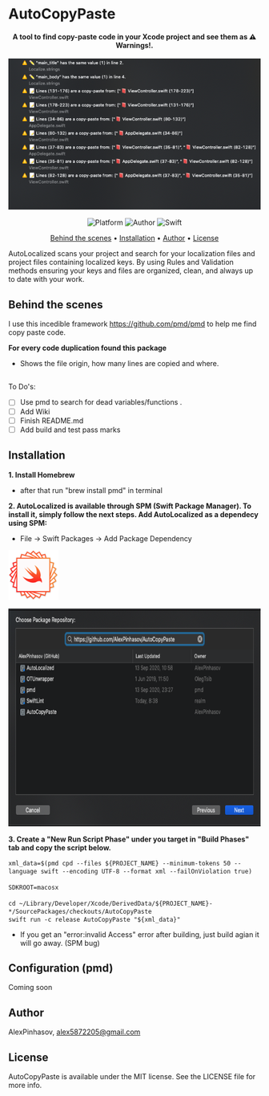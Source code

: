 # AutoCopyPaste

<h4 align="center">A tool to find copy-paste code in your Xcode project and see them as ⚠️ Warnings!.</h4>
<p align="center">
<img src="/Images/Example.png">
</p>

<p align="center">
  <img alt="Platform" src="https://img.shields.io/cocoapods/p/EqualableGeneric.svg">
  <img alt="Author" src="https://img.shields.io/badge/author-Alex Pinhasov-blue.svg">
  <img alt="Swift" src="https://img.shields.io/badge/swift-5.0%2B-orange.svg">
</p>

<p align="center">
  <a href="#behindthescenes">Behind the scenes</a> •
  <a href="#installation">Installation</a> •
  <a href="#author">Author</a> •
  <a href="#license">License</a>
</p>

AutoLocalized scans your project and search for your localization files and project files containing localized keys. By using Rules and Validation methods ensuring your keys and files are organized, clean, and always up to date with your work.
## Behind the scenes

I use this incedible framework https://github.com/pmd/pmd to help me find copy paste code.

<b>For every code duplication found this package</b>
- Shows the file origin, how many lines are copied and where.

##
To Do's:
- [ ] Use pmd to search for dead variables/functions .
- [ ] Add Wiki
- [ ] Finish README.md
- [ ] Add build and test pass marks

## Installation
<b>1. Install Homebrew</b>
  - after that run "brew install pmd" in terminal

<b>2. AutoLocalized is available through SPM (Swift Package Manager). To install it, simply follow the next steps.
Add AutoLocalized as a dependecy using SPM:</b>
   - File -> Swift Packages -> Add Package Dependency
<p align="left">
<img src="/Images/spi.png" width="100" height="100">
</p>
<p align="left">
<img src="/Images/SPM.png" width="730" height="434">
</p>

<b> 3. Create a "New Run Script Phase" under you target in "Build Phases" tab and copy the script below.</b>

```Shell
xml_data=$(pmd cpd --files ${PROJECT_NAME} --minimum-tokens 50 --language swift --encoding UTF-8 --format xml --failOnViolation true)

SDKROOT=macosx

cd ~/Library/Developer/Xcode/DerivedData/${PROJECT_NAME}-*/SourcePackages/checkouts/AutoCopyPaste
swift run -c release AutoCopyPaste "${xml_data}"

```

* If you get an "error:invalid Access" error after building, just build agian it will go away. (SPM bug)

## Configuration (pmd)
Coming soon

## Author

AlexPinhasov, alex5872205@gmail.com

## License

AutoCopyPaste is available under the MIT license. See the LICENSE file for more info.

